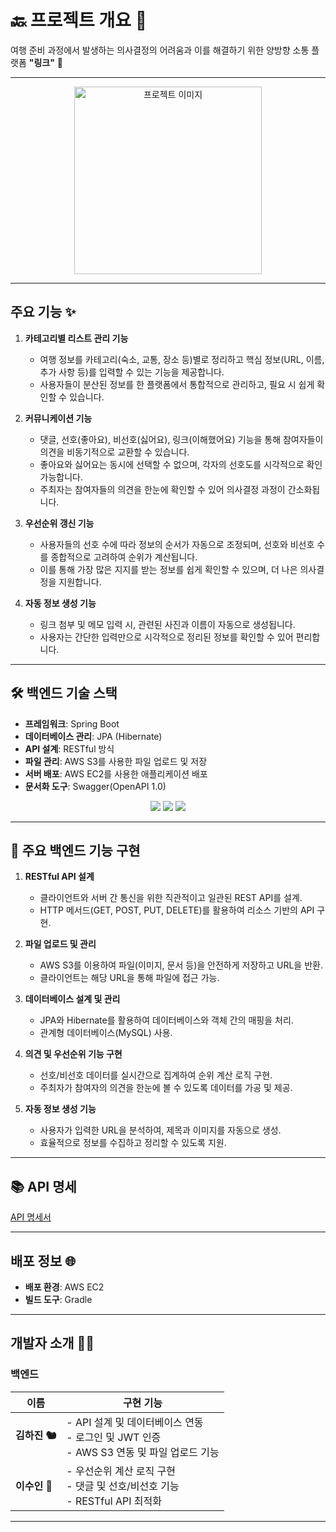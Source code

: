 # 🔙 프로젝트 개요 🌈
여행 준비 과정에서 발생하는 의사결정의 어려움과 이를 해결하기 위한 양방향 소통 플랫폼 **"링크"** 🔗

---

<div align="center">
  <img src="https://github.com/user-attachments/assets/61f560fc-edeb-4b33-9f80-053653ffe892" alt="프로젝트 이미지" width="300"/>
</div>

---

## 주요 기능 ✨

1. **카테고리별 리스트 관리 기능**  
   - 여행 정보를 카테고리(숙소, 교통, 장소 등)별로 정리하고 핵심 정보(URL, 이름, 추가 사항 등)를 입력할 수 있는 기능을 제공합니다.  
   - 사용자들이 분산된 정보를 한 플랫폼에서 통합적으로 관리하고, 필요 시 쉽게 확인할 수 있습니다.  

2. **커뮤니케이션 기능**  
   - 댓글, 선호(좋아요), 비선호(싫어요), 링크(이해했어요) 기능을 통해 참여자들이 의견을 비동기적으로 교환할 수 있습니다.  
   - 좋아요와 싫어요는 동시에 선택할 수 없으며, 각자의 선호도를 시각적으로 확인 가능합니다.  
   - 주최자는 참여자들의 의견을 한눈에 확인할 수 있어 의사결정 과정이 간소화됩니다.  

3. **우선순위 갱신 기능**  
   - 사용자들의 선호 수에 따라 정보의 순서가 자동으로 조정되며, 선호와 비선호 수를 종합적으로 고려하여 순위가 계산됩니다.  
   - 이를 통해 가장 많은 지지를 받는 정보를 쉽게 확인할 수 있으며, 더 나은 의사결정을 지원합니다.  

4. **자동 정보 생성 기능**  
   - 링크 첨부 및 메모 입력 시, 관련된 사진과 이름이 자동으로 생성됩니다.  
   - 사용자는 간단한 입력만으로 시각적으로 정리된 정보를 확인할 수 있어 편리합니다.  

---

## 🛠️ 백엔드 기술 스택

- **프레임워크**: Spring Boot  
- **데이터베이스 관리**: JPA (Hibernate)  
- **API 설계**: RESTful 방식  
- **파일 관리**: AWS S3를 사용한 파일 업로드 및 저장  
- **서버 배포**: AWS EC2를 사용한 애플리케이션 배포  
- **문서화 도구**: Swagger(OpenAPI 1.0)  

<p align="center">
  <img src="https://img.shields.io/badge/AWS-232F3E?style=for-the-badge&logo=amazon-aws&logoColor=white" />
  <img src="https://img.shields.io/badge/SpringBoot-6DB33F?style=for-the-badge&logo=springboot&logoColor=white" />
  <img src="https://img.shields.io/badge/JPA-59666C?style=for-the-badge&logo=hibernate&logoColor=white" />
</p>

---

## 🔑 주요 백엔드 기능 구현

1. **RESTful API 설계**  
   - 클라이언트와 서버 간 통신을 위한 직관적이고 일관된 REST API를 설계.  
   - HTTP 메서드(GET, POST, PUT, DELETE)를 활용하여 리소스 기반의 API 구현.

2. **파일 업로드 및 관리**  
   - AWS S3를 이용하여 파일(이미지, 문서 등)을 안전하게 저장하고 URL을 반환.  
   - 클라이언트는 해당 URL을 통해 파일에 접근 가능.  

3. **데이터베이스 설계 및 관리**  
   - JPA와 Hibernate를 활용하여 데이터베이스와 객체 간의 매핑을 처리.  
   - 관계형 데이터베이스(MySQL) 사용.

4. **의견 및 우선순위 기능 구현**  
   - 선호/비선호 데이터를 실시간으로 집계하여 순위 계산 로직 구현.  
   - 주최자가 참여자의 의견을 한눈에 볼 수 있도록 데이터를 가공 및 제공.  

5. **자동 정보 생성 기능**  
   - 사용자가 입력한 URL을 분석하여, 제목과 이미지를 자동으로 생성.  
   - 효율적으로 정보를 수집하고 정리할 수 있도록 지원.  

---

## 📚 API 명세
[API 명세서](<https://noisy-sunscreen-6be.notion.site/Fromis7_API-165464b1b207805d9600de8d4b7e03ac?pvs=4>)

---

## 배포 정보 🌐

- **배포 환경**: AWS EC2
- **빌드 도구**: Gradle

---

## 개발자 소개 🧑‍💻

### **백엔드**
| 이름  | 구현 기능 |
|-------|-----------|
| **김하진 🐿️** | - API 설계 및 데이터베이스 연동<br> - 로그인 및 JWT 인증<br> - AWS S3 연동 및 파일 업로드 기능 |
| **이수인 🐾** | - 우선순위 계산 로직 구현<br> - 댓글 및 선호/비선호 기능<br> - RESTful API 최적화 |

---
